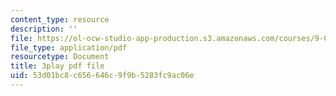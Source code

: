 ```yaml
---
content_type: resource
description: ''
file: https://ol-ocw-studio-app-production.s3.amazonaws.com/courses/9-00-introduction-to-psychology-fall-2004/53d01bc8c656646c9f9b5283fc9ac06e_10490.pdf
file_type: application/pdf
resourcetype: Document
title: 3play pdf file
uid: 53d01bc8-c656-646c-9f9b-5283fc9ac06e
---
```

